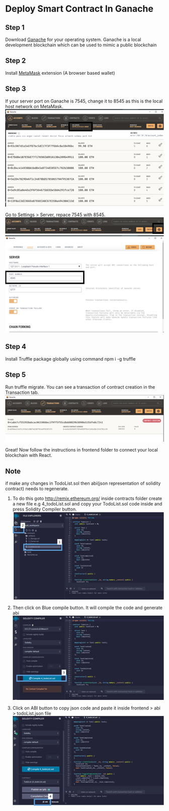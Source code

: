 # Deploy Smart Contract In Ganache

## Step 1
Download [Ganache](https://www.trufflesuite.com/ganache) for your operating system. Ganache is a local development blockchain which can be used to mimic a public blockchain

## Step 2
Install [MetaMask](https://chrome.google.com/webstore/detail/metamask/nkbihfbeogaeaoehlefnkodbefgpgknn?hl=en) extension (A browser based wallet)

## Step 3
If your server port on Ganache is 7545, change it to 8545 as this is the local host network on MetaMask.
![mainScreen](img/mainGanacheScreen.png)

Go to Settings > Server, repace 7545 with 8545.
![settins](img/settings.png)
![server](img/ServerMenu.png)

## Step 4
Install Truffle package globally using command npm i -g truffle

## Step 5
Run truffle migrate.
You can see a transaction of contract creation in the Transaction tab.
![transaction](img/transactionScreen.png)

Great! Now follow the instructions in frontend folder to connect your local blockchain with React.

## Note
if make any changes in TodoList.sol then abi(json representation of solidity contract) needs to regenerate. 

1) To do this goto
http://remix.ethereum.org/
inside contracts folder create a new file e.g 4_todoList.sol and copy your TodoList.sol code inside and press Solidity Compiler button. 
![remix](img/remix-1.png)

2) Then click on Blue compile button. It will compile the code and generate abi
![remixCompiler](img/remix-2.png)

3) Click on ABI button to copy json code and paste it inside frontend > abi > todoList.json file
![abi](img/remix-3.png)